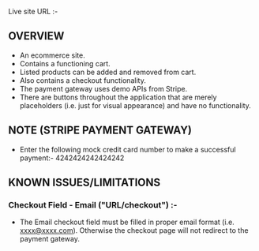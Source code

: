 Live site URL :-

## OVERVIEW

- An ecommerce site.
- Contains a functioning cart.
- Listed products can be added and removed from cart.
- Also contains a checkout functionality.
- The payment gateway uses demo APIs from Stripe.
- There are buttons throughout the application that are merely placeholders (i.e. just for visual appearance) and have no functionality.

## NOTE (STRIPE PAYMENT GATEWAY)

- Enter the following mock credit card number to make a successful payment:-
  4242424242424242

## KNOWN ISSUES/LIMITATIONS

### Checkout Field - Email ("URL/checkout") :-

- The Email checkout field must be filled in proper email format (i.e. xxxx@xxxx.com). Otherwise the checkout page will not redirect to the payment gateway.
